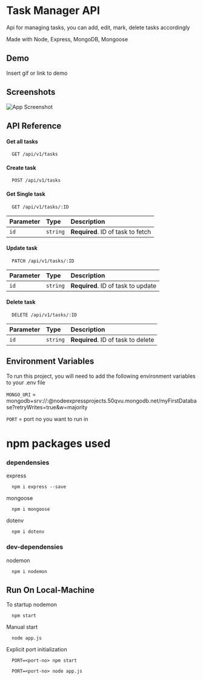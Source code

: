 # Task Manager API

Api for managing tasks, you can add, edit, mark, delete tasks accordingly

Made with Node, Express, MongoDB, Mongoose

## Demo

Insert gif or link to demo

## Screenshots

![App Screenshot](https://via.placeholder.com/468x300?text=App+Screenshot+Here)

## API Reference

#### Get all tasks

```http
  GET /api/v1/tasks
```

#### Create task

```http
  POST /api/v1/tasks
```

#### Get Single task

```http
  GET /api/v1/tasks/:ID
```

| Parameter | Type     | Description                       |
| :-------- | :------- | :-------------------------------- |
| `id`      | `string` | **Required**. ID of task to fetch |

#### Update task

```http
  PATCH /api/v1/tasks/:ID
```

| Parameter | Type     | Description                        |
| :-------- | :------- | :--------------------------------- |
| `id`      | `string` | **Required**. ID of task to update |

#### Delete task

```http
  DELETE /api/v1/tasks/:ID
```

| Parameter | Type     | Description                        |
| :-------- | :------- | :--------------------------------- |
| `id`      | `string` | **Required**. ID of task to delete |

## Environment Variables

To run this project, you will need to add the following environment variables to your .env file

`MONGO_URI` = mongodb+srv://<your MongoDB access name>:<password>@nodeexpressprojects.50qvu.mongodb.net/myFirstDatabase?retryWrites=true&w=majority

`PORT` = port no you want to run in

# npm packages used

### dependensies

express

```http
  npm i express --save
```

mongoose

```http
  npm i mongoose
```

dotenv

```http
  npm i dotenv
```

### dev-dependensies

nodemon

```http
  npm i nodemon
```

## Run On Local-Machine

To startup nodemon

```http
  npm start
```

Manual start

```http
  node app.js
```

Explicit port initialization

```http
  PORT=<port-no> npm start
```

```http
  PORT=<port-no> node app.js
```
